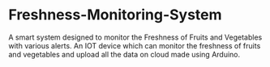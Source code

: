 # Freshness-Monitoring-System
A smart system designed to monitor the Freshness of Fruits and Vegetables with various alerts.
An IOT device which can monitor the freshness of fruits and vegetables and upload all the data on cloud made using Arduino.
